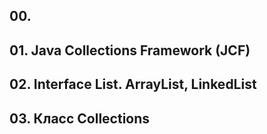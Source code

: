 ## 00. 
## 01. Java Collections Framework (JCF)
## 02. Interface List. ArrayList, LinkedList
## 03. Класс Collections



